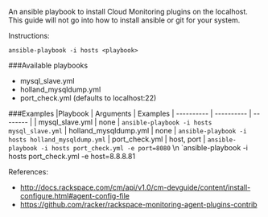 An ansible playbook to install Cloud Monitoring plugins on the localhost.   This guide will not go into how to install ansible or git for your system.

Instructions:

```ansible-playbook -i hosts <playbook>```

###Available playbooks 
- mysql_slave.yml
- holland_mysqldump.yml
- port_check.yml (defaults to localhost:22)

###Examples
|Playbook | Arguments | Examples
| ---------- | ---------- | -------- |
| mysql_slave.yml | none | `ansible-playbook -i hosts mysql_slave.yml`
| holland_mysqldump.yml | none | `ansible-playbook -i hosts holland_mysqldump.yml`
| port_check.yml | host, port | `ansible-playbook -i hosts port_check.yml -e port=8080` \n `ansible-playbook -i hosts port_check.yml -e host=8.8.8.81

References:
- http://docs.rackspace.com/cm/api/v1.0/cm-devguide/content/install-configure.html#agent-config-file
- https://github.com/racker/rackspace-monitoring-agent-plugins-contrib

